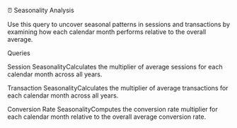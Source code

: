⏰ Seasonality Analysis

Use this query to uncover seasonal patterns in sessions and transactions by examining how each calendar month performs relative to the overall average.

Queries

Session SeasonalityCalculates the multiplier of average sessions for each calendar month across all years.

Transaction SeasonalityCalculates the multiplier of average transactions for each calendar month across all years.

Conversion Rate SeasonalityComputes the conversion rate multiplier for each calendar month relative to the overall average conversion rate.